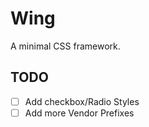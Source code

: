 # Wing

A minimal CSS framework.


## TODO
- [ ] Add checkbox/Radio Styles
- [ ] Add more Vendor Prefixes
